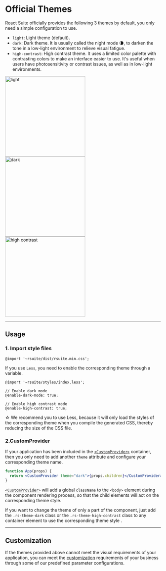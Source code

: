 # Official Themes

React Suite officially provides the following 3 themes by default, you only need a simple configuration to use.

- `light`: Light theme (default).
- `dark`: Dark theme. It is usually called the night mode 🌘, to darken the tone in a low-light environment to relieve visual fatigue.
- `high-contrast`: High contrast theme. It uses a limited color palette with contrasting colors to make an interface easier to use.
  It's useful when users have photosensitivity or contrast issues, as well as in low-light environments.

<img src="/images/themes/light-themes@2x.png" width="259" alt="light"/>
<img src="/images/themes/dark-themes@2x.png" width="259" alt="dark" />
<img src="/images/themes/high-contrast-themes@2x.png" width="259" alt="high contrast"/>

---

## Usage

### 1. Import style files

```
@import '~rsuite/dist/rsuite.min.css';
```

If you use `Less`, you need to enable the corresponding theme through a variable.

```
@import '~rsuite/styles/index.less';

// Enable dark mode
@enable-dark-mode: true;

// Enable high contrast mode
@enable-high-contrast: true;
```

☆ We recommend you to use Less, because it will only load the styles of the corresponding theme when you compile the generated CSS, thereby reducing the size of the CSS file.

### 2.CustomProvider

If your application has been included in the [`<CustomProvider>`](/components/custom-provider) container, then you only need to add another `theme` attribute and configure your corresponding theme name.

```jsx
function App(props) {
  return <CustomProvider theme="dark">{props.children}</CustomProvider>;
}
```

[`<CustomProvider>`](/components/custom-provider) will add a global `className` to the `<body>` element during the component rendering process, so that the child elements will act on the corresponding theme style.

If you want to change the theme of only a part of the component, just add the `.rs-theme-dark` class or the `.rs-theme-high-contrast` class to any container element to use the corresponding theme style .

---

## Customization

If the themes provided above cannot meet the visual requirements of your application, you can meet the [customization](/guide/customization) requirements of your business through some of our predefined parameter configurations.
